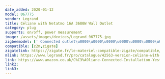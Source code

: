 ```yaml
---
date_added: 2020-01-12
model: 067775
vendor: Legrand
title: Céliane with Netatmo 16A 3680W Wall Outlet
category: plug
supports: on/off, power measurement
image: /assets/images/devices/Legrand_067775.jpg
zigbeemodel: [' Connected outlet\u0000\u0000\u0000\u0000\u0000\u0000\u0000\u0000\u0000']
compatible: [z2m,zigate]
zigatelink: https://zigate.fr/le-materiel-compatible-zigate/compatible/prisedecourantconnecteclianewithnetatmo16a3680w
mlink: https://www.legrand.fr/pro/catalogue/42563-version-celiane-with-netatmo/prise-de-courant-connectee-celiane-with-netatmo-16a-3680w-connexion-par-bornes-automatiques-titane
link: https://www.amazon.co.uk/C%C3%A9liane-Connected-Installation-Yesterday-LEG67775/dp/B07G9Q6JQP
link2: 
link3: 
---
```

